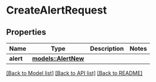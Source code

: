 # CreateAlertRequest

## Properties

Name | Type | Description | Notes
------------ | ------------- | ------------- | -------------
**alert** | [**models::AlertNew**](AlertNew.md) |  | 

[[Back to Model list]](../README.md#documentation-for-models) [[Back to API list]](../README.md#documentation-for-api-endpoints) [[Back to README]](../README.md)


